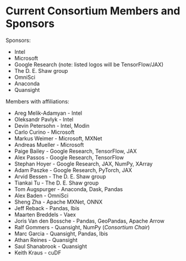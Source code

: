 # Current Consortium Members and Sponsors

Sponsors:

- Intel
- Microsoft
- Google Research (note: listed logos will be TensorFlow/JAX)
- The D. E. Shaw group
- OmniSci
- Anaconda
- Quansight

Members with affiliations:

- Areg Melik-Adamyan - Intel
- Oleksandr Pavlyk - Intel
- Devin Petersohn - Intel, Modin
- Carlo Curino - Microsoft
- Markus Weimer - Microsoft, MXNet
- Andreas Mueller - Microsoft
- Paige Bailey - Google Research, TensorFlow, JAX
- Alex Passos - Google Research, TensorFlow
- Stephan Hoyer - Google Research, JAX, NumPy, XArray
- Adam Paszke - Google Research, PyTorch, JAX
- Arvid Bessen - The D. E. Shaw group
- Tiankai Tu - The D. E. Shaw group
- Tom Augspurger - Anaconda, Dask, Pandas
- Alex Baden - OmniSci
- Sheng Zha - Apache MXNet, ONNX
- Jeff Reback - Pandas, Ibis
- Maarten Breddels - Vaex
- Joris Van den Bossche - Pandas, GeoPandas, Apache Arrow
- Ralf Gommers - Quansight, NumPy (_Consortium Chair_)
- Marc Garcia - Quansight, Pandas, Ibis
- Athan Reines - Quansight
- Saul Shanabrook - Quansight
- Keith Kraus - cuDF

